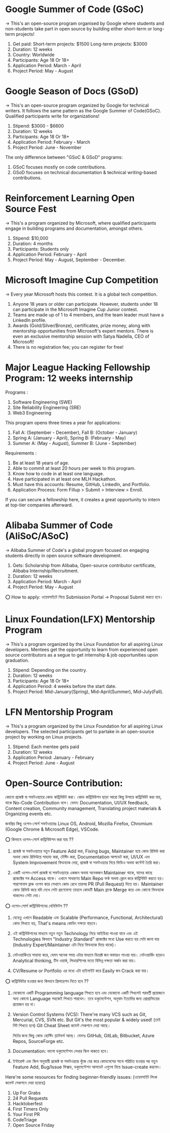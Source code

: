 # Google Summer of Code (GSoC)
-> This's an open-source program organised by Google where students and non-students take part in open source by building either short-term or long-term projects!

1. Get paid:
    Short-term projects: $1500 
    Long-term projects: $3000
2. Duration: 12 weeks
3. Country: Worldwide 
4. Participants: Age 18 Or 18+
5. Application Period: March - April
6. Project Period: May - August

# Google Season of Docs (GSoD)
-> This's an open-source program organized by Google for technical writers. It follows the same pattern as the Google Summer of Code(GSoC). Qualified participants write for organizations!

1. Stipend: $3000 - $6600 
2. Duration: 12 weeks
3. Participants: Age 18 Or 18+
4. Application Period: February - March
5. Project Period: June - November

The only difference between "GSoC & GSoD" programs:
1. GSoC focuses mostly on code contributions.
2. GSoD focuses on technical documentation & technical writing-based contributions.

# Reinforcement Learning Open Source Fest
-> This's a program organized by Microsoft, where qualified participants engage in building programs and documentation, amongst others.

1. Stipend: $10,000
2. Duration: 4 months
3. Participants: Students only
4. Application Period: February - April
5. Project Period: May - August,
              September - December.

# Microsoft Imagine Cup Competition
-> Every year Microsoft hosts this contest. It is a global tech competition.

1. Anyone 18 years or older can participate. However, students under 18 can participate in the Microsoft Imagine Cup Junior contest.
2. Teams are made up of 1 to 4 members, and the team leader must have a LinkedIn profile.
3. Awards (Gold/Silver/Bronze), certificates, prize money, along with mentorship opportunities from Microsoft's expert mentors. There is even an exclusive mentorship session with Satya Nadella, CEO of Microsoft!
4. There is no registration fee; you can register for free!   

# Major League Hacking Fellowship Program: 12 weeks internship

Programs :
1. Software Engineering (SWE)
2. Site Reliability Engineering (SRE)
3. Web3 Engineering

This program opens three times a year for applications:
1. Fall A: (September - December), Fall B: (October - January)
2. Spring A: (January - April), Spring B: (February - May)
3. Summer A: (May - August), Summer B: (June - September)

Requirements :
1. Be at least 18 years of age.
2. Able to commit at least 20 hours per week to this program.
3. Know how to code in at least one language.
4. Have participated in at least one MLH Hackathon.
5. Must have this accounts: Resume, GitHub, LinkedIn, and Portfolio.
6. Application Process: Form Fillup > Submit > Interview > Enroll.

If you can secure a fellowship here, it creates a great opportunity to intern at top-tier companies afterward.

# Alibaba Summer of Code (AliSoC/ASoC)
-> Alibaba Summer of Code's a global program focused on engaging students directly in open source software development.

1. Gets:
     Scholarship from Alibaba,
     Open-source contributor certificate,
     Alibaba Internship/Recruitment.
2. Duration: 12 weeks
3. Application Period: March - April
4. Project Period: May - August

⭕ How to apply: ওয়েবসাইটে গিয়ে Submission Portal -> Proposal Submit করতে হবে। 

#  Linux Foundation(LFX) Mentorship Program
-> This's a program organized by the Linux Foundation for all aspiring Linux developers. Mentees get the opportunity to learn from experienced open source contributors as a segue to get internship & job opportunities upon graduation.

1. Stipend: Depending on the country.
2. Duration: 12 weeks
3. Participants: Age 18 Or 18+
4. Application Period: 4 weeks before the start date.
5. Project Period: Mid-January(Spring),
   Mid-April(Summer),
   Mid-July(Fall).

 # LFN Mentorship Program
-> This's a program organized by the Linux Foundation for all aspiring Linux developers. The selected participants get to partake in an open-source project by working on Linux projects.

1. Stipend: Each mentee gets paid
2. Duration: 12 weeks
3. Application Period: January - February
4. Project Period: June - August

# Open-Source Contribution:
কোনো প্রজেক্ট বা সফটওয়্যারে কোড কন্ট্রিবিউট করা। কোড কন্ট্রিবিউশন ছাড়া আরো কিছু উপায়ে কন্ট্রিবিউট করা যায়, যাকে No-Code Contribution বলে। যেমন: Documentation, UI/UX feedback, Content creation, Community management, Translating project materials & Organizing events etc.

জনপ্রিয় কিছু ওপেন-সোর্স সফটওয়্যারঃ Linux OS, Android, Mozilla Firefox, Chromium (Google Chrome & Microsoft Edge), VSCode.

⭕ কিভাবে ওপেন-সোর্স কন্ট্রিবিউশন করা যায় ??

1. প্রজেক্ট বা সফটওয়্যারে নতুন Feature Add করা, Fixing bugs, Maintainer হয়ে কোড রিভিউ করা অথবা কোড রিভিউয়ে সাহায্য করা, টেস্টিং করা, Documentation আপডেট করা, UI/UX এবং System Improvement ফিডব্যাক দেয়া, প্রজেক্ট বা সফটওয়্যার নিয়ে ভিডিও অথবা কন্টেন্ট তৈরি করা।

2. একটি ওপেন-সোর্স প্রজেক্ট বা সফটওয়্যারে একজন অথবা অনেকজন Maintainer থাকে, যাদের কাছে প্রজেক্টের সব Access থাকে। এখানে সাধারণত Main Repo ফর্ক অথবা ক্লোন করে কন্ট্রিবিউট করতে হয়। পারসোনাল ব্রাঞ্চ ওপেন করে সেখানে কোড রেখে তারপর PR (Pull Request) দিতে হয়। Maintainer কোড রিভিউ করে যদি দেখে সেটা গ্রহণযোগ্য তাহলে কোডটি Main ব্রাঞ্চে Merge করে এবং কোনো ফিডব্যাক থাকলেও সেটা দেয়। 

⭕ ওপেন-সোর্স কন্ট্রিবিউশনের বেনিফিটস ??

1. যেহেতু এখানে Readable এবং Scalable (Performance, Functional, Architectural) কোড লিখতে হয়, That's means কোডিং দক্ষতা বাড়বে।

2. এই কন্ট্রিবিউশনের মাধ্যমে নতুন নতুন Technology নিয়ে আইডিয়া পাওয়া যাবে এবং এই Technologies কিভাবে "Industry Standard" প্রজেক্টের মধ্যে Use করতে হয় সেটা জানা যায় (Industry Expert/Maintainer এটা নিয়ে ফিডব্যাক দিয়ে থাকে)।

3. নেটওয়ার্কিংয়ে সাহায্য করে, যেমন অনেক সময় এটার মাধ্যমে ডিরেক্ট জব অফারও পাওয়া যায়। নেটওয়ার্কিং ছাড়াও Analytical thinking, টিম ওয়ার্ক, লিডারশিপের মতো বিভিন্ন দক্ষতা অর্জন করা যায়। 

4. CV/Resume or Portfolio এর মধ্যে এটা হাইলাইট করে Easily জব Crack করা যায়। 

⭕ কন্ট্রিবিউটর হওয়ার জন্য কিভাবে প্রিপারেশন নিতে হবে ??

1. যেকোনো একটি Programming language শিখতে হবে এবং যেকোনো একটি শিখলেই পরবর্তী প্রয়োজনে অন্য কোনো Language সহজেই শিখতে পারবেন। তবে ডকুমেন্টেশন, অনুবাদ ইত্যাদির জন্য প্রোগ্রামিংয়ের প্রয়োজন হয় না।

2. Version Control Systems (VCS): There're many VCS such as Git, Mercurial, CVS, SVN etc. But Git's the most popular & widely used! (তাই গিট শিখতে হবে)
Git Cheat Sheet কমেন্ট সেকশনে দেয়া আছে। 

    গিটের জন্য কিছু কোড হোস্টিং প্ল্যাটফর্ম আছে। যেমনঃ GitHub, GitLab, Bitbucket, Azure Repos, SourceForge etc.

3. Documentation: ভালো ডকুমেন্টেশন লেখার স্কিল থাকতে হবে। 

4. ইন্টারেস্ট এবং স্কিল অনুযায়ী প্রজেক্ট বা সফটওয়্যার খুঁজে বের করে কোডবেসের সাথে পরিচিত হওয়ার পর নতুন Feature Add, Bug/Issue ফিক্সড, ডকুমেন্টেশন আপডেট এগুলো নিয়ে Issue-create করবেন। 

Here're some resources for finding beginner-friendly issues: (ওয়েবসাইট লিংক কমেন্ট সেকশনে দেয়া হয়েছে)

1. Up For Grabs
2. 24 Pull Requests
3. Hacktoberfest
4. First Timers Only
5. Your First PR
6. CodeTriage
7. Open Source Friday

